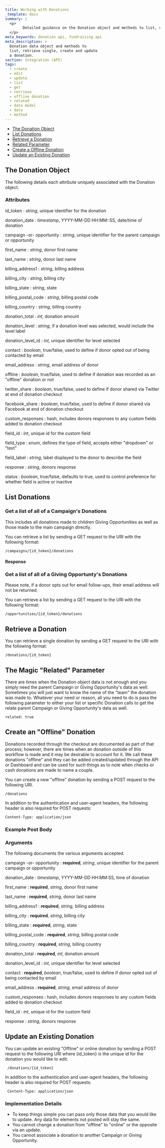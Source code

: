 ```yaml
---
title: Working with Donations
_template: docs
summary: |
  <p>
  	    Detailed guidance on the Donation object and methods to list, retrieve single, create and update a donation.
  </p>
meta_keywords: donation api, fundraising api
meta_description: >
  Donation data object and methods to
  list, retrieve single, create and update
  a donation.
section: Integration (API)
tags:
  - create
  - edit
  - update
  - list
  - get
  - retrieve
  - offline donation
  - related
  - data model
  - data
  - method
---
```

- [The Donation Object](#object)
- [List Donations](#list)
- [Retrieve a Donation](#retrieve)
- [Related Parameter](#related)
- [Create a Offline Donation](#create)
- [Update an Existing Donation](#update)

<a id="object"></a>

The Donation Object
-----------------------------

The following details each attribute uniquely associated with the Donation object.

### Attributes

id_token
: *string*, unique identifier for the donation

donation_date
: *timestamp*, YYYY-MM-DD HH:MM::SS, date/time of donation

campaign -or- opportunity
: *string*, unique identifier for the parent campaign or opportunity

first_name
: *string*, donor first name

last_name
: *string*, donor last name

billing_address1
: *string*, billing address

billing_city
: *string*, billing city

billing_state
: *string*, state

billing_postal_code
: *string*, billing postal code

billing_country
: *string*, billing country

donation_total
: *int*, donation amount

donation_level
: *string*, if a donation level was selected, would include the level label

donation_level_id
: *int*, unique identifier for level selected

contact
: *boolean*, true/false, used to define if donor opted out of being contacted by email

email_address
: *string*, email address of donor

offline
: *boolean*, true/false, used to define if donation was recorded as an "offline" donation or not

twitter_share
: *boolean*, true/false, used to define if donor shared via Twitter at end of donation checkout

facebook_share
: *boolean*, true/false, used to define if donor shared via Facebook at end of donation checkout

custom_responses
: hash, includes donors responses to any custom fields added to donation checkout

<div class="api-hash" markdown="1">

field_id
: *int*, unique id for the custom field

field_type
: *enum*, defines the type of field, accepts either "dropdown" or "text"

field_label
: *string*, label displayed to the donor to describe the field

response
: *string*, donors response

status
: *boolean*, true/false, defaults to true, used to control preference for whether field is active or inactive

</div>

<a id="list"></a>

List Donations
-------------------------


### Get a list of all of a Campaign's Donations


This includes all donations made to children Giving Opportunities as well as those made to the main campaign directly.

You can retrieve a list by sending a GET request to the URI with the following format:

	/campaigns/{id_token}/donations

#### Response
	
<script src="https://gist.github.com/mindsondesignlab/5548310.js"></script>
	
### Get a list of all of a Giving Opportunty's Donations

Please note, if a donor opts out for email follow-ups, their email address will not be returned. 

You can retrieve a list by sending a GET request to the URI with the following format:
			
	/opportunities/{id_token}/donations
	

<a id="retrieve"></a>

Retrieve a Donation
-----------------------------------------------------

You can retrieve a single donation by sending a GET request to the URI with the following format:
			
	/donations/{id_token}
	
<a id="related"></a>

The Magic "Related" Parameter
-----------------------------------

There are times when the Donation object data is not enough and you simply need the parent Campaign or Giving Opportunity's data as well. Sometimes you will just want to know the name of the "team" the donation was made to. Whatever your need or reason, all you need to do is pass the following parameter to either your list or specific Donation calls to get the relate parent Campaign or Giving Opportunity's data as well.

	related: true

<a id="create"></a>

Create an "Offline" Donation
-----------------------------------------------------

Donations recorded through the checkout are documented as part of that process; however, there are times when an donation outside of this workflow is made and it may be desirable to account for it. We call these donations "offline" and they can be added created/updated through the API or Dashboard and can be used for such things as to note when checks or cash donations are made to name a couple.

You can create a new "offline" donation by sending a POST request to the following URI.

    /donations

In addition to the authentication and user-agent headers, the following header is also required for POST requests:

    Content-Type: application/json

### Example Post Body

<script src="https://gist.github.com/mindsondesignlab/6938fb105e539c6e14ca.js"></script>

### Arguments

The following documents the various arguments accepted.


campaign -or- opportunity
: **required**, *string*, unique identifier for the parent campaign or opportunity

donation_date
: *timestamp*, YYYY-MM-DD HH:MM:SS, time of donation

first_name
: **required**, *string*, donor first name

last_name
: **required**, *string*, donor last name

billing_address1
: **required**, *string*, billing address

billing_city
: **required**, *string*, billing city

billing_state
: **required**, *string*, state

billing_postal_code
: **required**, *string*, billing postal code

billing_country
: **required**, *string*, billing country

donation_total
: **required**, *int*, donation amount

donation_level_id
: *int*, unique identifier for level selected

contact
: **required**, *boolean*, true/false, used to define if donor opted out of being contacted by email

email_address
: **required**, *string*, email address of donor

custom_responses
: hash, includes donors responses to any custom fields added to donation checkout

<div class="api-hash" markdown="1">

field_id
: *int*, unique id for the custom field

response
: *string*, donors response

</div>


<a id="update"></a>

Update an Existing Donation
-----------------------------------------------------

You can update an existing "Offline" or online donation by sending a POST request to the following URI where {id_token} is the unique id for the donation you would like to edit.

     /donations/{id_token}

In addition to the authentication and user-agent headers, the following header is also required for POST requests:

     Content-Type: application/json

### Implementation Details

- To keep things simple you can pass only those data that you would like to update. Any data for elements not posted will stay the same.
- You cannot change a donation from "offline" to "online" or the opposite via an update.
- You cannot associate a donation to another Campaign or Giving Opportunity.